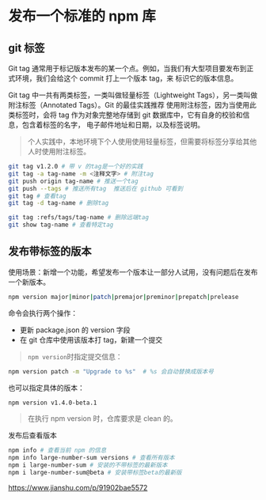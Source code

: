 # 发布一个标准的 npm 库

## git 标签

Git tag 通常用于标记版本发布的某一个点。例如，当我们有大型项目要发布到正式环境，我们会给这个 commit 打上一个版本 tag，来
标识它的版本信息。

Git tag 中一共有两类标签，一类叫做轻量标签（Lightweight Tags），另一类叫做附注标签（Annotated Tags）。Git 的最佳实践推荐
使用附注标签，因为当使用此类标签时，会将 tag 作为对象完整地存储到 git 数据库中，它有自身的校验和信息，包含着标签的名字，
电子邮件地址和日期，以及标签说明。

> 个人实践中，本地环境下个人使用使用轻量标签，但需要将标签分享给其他人时使用附注标签。

```bash
git tag v1.2.0 # 带 v 的tag是一个好的实践
git tag -a tag-name -m <注释文字> # 附注tag
git push origin tag-name # 推送一个tag
git push --tags # 推送所有tag  推送后在 github 可看到
git tag # 查看tag
git tag -d tag-name # 删除tag

git tag :refs/tags/tag-name # 删除远端tag
git show tag-name # 查看特定tag
```

## 发布带标签的版本

使用场景：新增一个功能，希望发布一个版本让一部分人试用，没有问题后在发布一个新版本。

```bash
npm version major|minor|patch|premajor|preminor|prepatch|prelease
```

命令会执行两个操作：

- 更新 package.json 的 version 字段
- 在 git 仓库中使用该版本打 tag，新建一个提交

> `npm version`时指定提交信息：

```bash
npm version patch -m "Upgrade to %s"  # %s 会自动替换成版本号
```

也可以指定具体的版本：

```bash
npm version v1.4.0-beta.1
```

> 在执行 npm version 时，仓库要求是 clean 的。

发布后查看版本

```bash
npm info # 查看当前 npm 的信息
npm info large-number-sum versions # 查看所有版本
npm i large-number-sum # 安装的不带标签的最新版本
npm i large-number-sum@beta # 安装带标签beta的最新版
```

https://www.jianshu.com/p/91902bae5572
